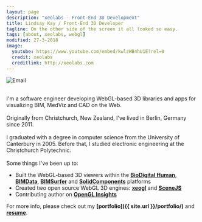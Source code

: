 ```yaml
---
layout: page
description: "xeolabs - Front-End 3D Development"
title: Lindsay Kay / Front-End 3D Developer
tagline: On the other side of the screen it all looked so easy.
tags: [about, xeolabs, webgl]
modified: 27-3-2018
image:
  youtube: https://www.youtube.com/embed/kwlzWB4hU1E?rel=0
  credit: xeolabs
  creditlink: http://xeolabs.com
---
```


![Email](../images/email2.png)
 
<br>I'm a software engineer developing WebGL-based 3D libraries and apps for visualizing BIM, MedViz and CAD on the Web.<br><br>
Originally from Christchurch, New Zealand, I've lived in Berlin, Germany since 2011.<br><br>
I graduated with a degree in computer science from the University of Canterbury in 2005. Before that, I studied electronic engineering at the Christchurch Polytechnic.<br><br>
Some things I've been up to:

* Built the WebGL-based 3D viewers within the **[BioDigital Human](./portfolio/biodigital-human)**, **[BIMData](./portfolio/bimdata)**, **[BIMSurfer](http://bimsurfer.org/)** and **[SolidComponents](./portfolio/solidcomponents-viewer)** platforms 
* Created two open source WebGL 3D engines: **[xeogl](http://xeogl.org)** and **[SceneJS](http://scenejs.org)**
* Contributing author on **[OpenGL Insights](http://openglinsights.com/)**

For more info, please check out my **[portfolio]({{ site.url }}/portfolio/)** and **[resume](http://linkedin.com/in/lindsaystanleykay)**.<br><br>

<br>




